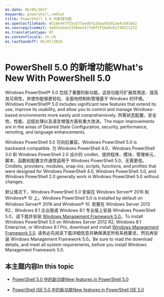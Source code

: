 ```yaml
---
ms.date: 06/05/2017
keywords: powershell,cmdlet
title: PowerShell 5.0 的新增功能
ms.openlocfilehash: 0510e447f55cb7faedbfa3daa45b81ae4cb93de2
ms.sourcegitcommit: 4a841ebda3339ae2477e0f5f5be8c01740221232
ms.translationtype: HT
ms.contentlocale: zh-CN
ms.lasthandoff: 05/07/2018
---
```

# <a name="whats-new-with-powershell-50"></a><span data-ttu-id="4457d-103">PowerShell 5.0 的新增功能</span><span class="sxs-lookup"><span data-stu-id="4457d-103">What's New With PowerShell 5.0</span></span>
<span data-ttu-id="4457d-104">Windows PowerShell® 5.0 包括了重要的新功能，这些功能可扩展其用途、提高其可用性，并使你能够更轻松、全面地控制和管理基于 Windows 的环境。</span><span class="sxs-lookup"><span data-stu-id="4457d-104">Windows PowerShell® 5.0 includes significant new features that extend its use, improve its usability, and allow you to control and manage Windows-based environments more easily and comprehensively.</span></span>  <span data-ttu-id="4457d-105">所需状态配置、安全性、性能、远程处理以及语言增强方面有重大改进。</span><span class="sxs-lookup"><span data-stu-id="4457d-105">The major improvements are in the areas of Desired State Configuration, security, performance, remoting, and language enhancements.</span></span>

<span data-ttu-id="4457d-106">Windows PowerShell 5.0 可向后兼容。</span><span class="sxs-lookup"><span data-stu-id="4457d-106">Windows PowerShell 5.0 is backward-compatible.</span></span> <span data-ttu-id="4457d-107">为 Windows PowerShell 4.0、Windows PowerShell 3.0 和 Windows PowerShell 2.0 设计的 cmdlet、提供程序、模块、管理单元、脚本、函数和配置文件通常适用于 Windows PowerShell 5.0，无需更改。</span><span class="sxs-lookup"><span data-stu-id="4457d-107">Cmdlets, providers, modules, snap-ins, scripts, functions, and profiles that were designed for Windows PowerShell 4.0, Windows PowerShell 3.0, and Windows PowerShell 2.0 generally work in Windows PowerShell 5.0 without changes.</span></span>

<span data-ttu-id="4457d-108">默认情况下，Windows PowerShell 5.0 安装在 Windows Server® 2016 和 Windows® 10 上。</span><span class="sxs-lookup"><span data-stu-id="4457d-108">Windows PowerShell 5.0 is installed by default on Windows Server® 2016 and Windows® 10.</span></span> <span data-ttu-id="4457d-109">若要在 Windows Server 2012 R2、Windows 8.1 企业版或 Windows 8.1 专业版上安装 Windows PowerShell 5.0，请下载并安装 [Windows Management Framework 5.0](https://go.microsoft.com/fwlink/?linkid=830436)。</span><span class="sxs-lookup"><span data-stu-id="4457d-109">To install Windows PowerShell 5.0 on Windows Server 2012 R2, Windows 8.1 Enterprise, or Windows 8.1 Pro, download and install [Windows Management Framework 5.0](https://go.microsoft.com/fwlink/?linkid=830436).</span></span> <span data-ttu-id="4457d-110">请务必先阅读下载详细信息并确保满足所有系统要求，然后再安装 Windows Management Framework 5.0。</span><span class="sxs-lookup"><span data-stu-id="4457d-110">Be sure to read the download details, and meet all system requirements, before you install Windows Management Framework 5.0.</span></span>

## <a name="in-this-topic"></a><span data-ttu-id="4457d-111">本主题内容</span><span class="sxs-lookup"><span data-stu-id="4457d-111">In this topic</span></span>

- [<span data-ttu-id="4457d-112">PowerShell 5.0 中的新功能</span><span class="sxs-lookup"><span data-stu-id="4457d-112">New features in  PowerShell 5.0</span></span>](What-s-New-in-Windows-PowerShell-50.md)

- [<span data-ttu-id="4457d-113">PowerShell ISE 5.0 中的新功能</span><span class="sxs-lookup"><span data-stu-id="4457d-113">New features in PowerShell ISE 5.0</span></span>](What-s-New-in-the-PowerShell-50-ISE.md)

<!--
- New features in Windows PowerShell 4.0

- New features in Windows PowerShell 3.0
-->
